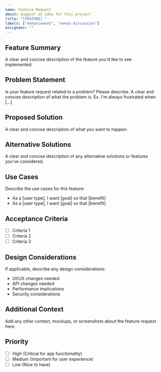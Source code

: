 ```yaml
---
name: Feature Request
about: Suggest an idea for this project
title: "[FEATURE] "
labels: ["enhancement", "needs-discussion"]
assignees: ""
---
```


## Feature Summary

A clear and concise description of the feature you'd like to see implemented.

## Problem Statement

Is your feature request related to a problem? Please describe.
A clear and concise description of what the problem is. Ex. I'm always frustrated when [...]

## Proposed Solution

A clear and concise description of what you want to happen.

## Alternative Solutions

A clear and concise description of any alternative solutions or features you've considered.

## Use Cases

Describe the use cases for this feature:

- As a [user type], I want [goal] so that [benefit]
- As a [user type], I want [goal] so that [benefit]

## Acceptance Criteria

- [ ] Criteria 1
- [ ] Criteria 2
- [ ] Criteria 3

## Design Considerations

If applicable, describe any design considerations:

- UI/UX changes needed
- API changes needed
- Performance implications
- Security considerations

## Additional Context

Add any other context, mockups, or screenshots about the feature request here.

## Priority

- [ ] High (Critical for app functionality)
- [ ] Medium (Important for user experience)
- [ ] Low (Nice to have)
